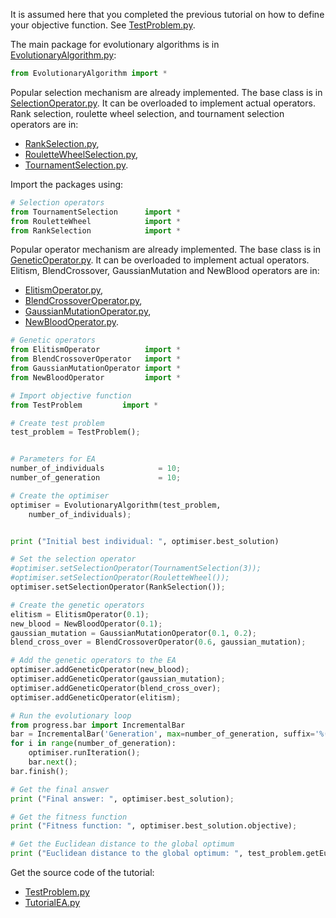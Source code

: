 It is assumed here that you completed the previous tutorial on how to define your objective function. See [TestProblem.py](TestProblem.py).

The main package for evolutionary algorithms is in [EvolutionaryAlgorithm.py](../src/EvolutionaryAlgorithm.py):
```python
from EvolutionaryAlgorithm import *
```

Popular selection mechanism are already implemented. The base class is in [SelectionOperator.py](SelectionOperator). It can be overloaded to implement actual operators. Rank selection, roulette wheel selection, and tournament selection operators are in:

- [RankSelection.py](../src/RankSelection.py),
- [RouletteWheelSelection.py](../src/RouletteWheelSelection.py),
- [TournamentSelection.py](../src/TournamentSelection.py).

Import the packages using:
```python
# Selection operators
from TournamentSelection      import *
from RouletteWheel            import *
from RankSelection            import *
```
Popular operator mechanism are already implemented. The base class is in [GeneticOperator.py](GeneticOperator). It can be overloaded to implement actual operators. Elitism, BlendCrossover, GaussianMutation and  NewBlood operators are in:

- [ElitismOperator.py](../src/ElitismOperator.py),
- [BlendCrossoverOperator.py](../src/BlendCrossoverOperator.py),
- [GaussianMutationOperator.py](../src/GaussianMutationOperator.py),
- [NewBloodOperator.py](../src/NewBloodOperator.py).

```python
# Genetic operators
from ElitismOperator          import *
from BlendCrossoverOperator   import *
from GaussianMutationOperator import *
from NewBloodOperator         import *

# Import objective function
from TestProblem         import *

# Create test problem
test_problem = TestProblem();


# Parameters for EA
number_of_individuals            = 10;
number_of_generation             = 10;

# Create the optimiser
optimiser = EvolutionaryAlgorithm(test_problem,
    number_of_individuals);


print ("Initial best individual: ", optimiser.best_solution)

# Set the selection operator
#optimiser.setSelectionOperator(TournamentSelection(3));
#optimiser.setSelectionOperator(RouletteWheel());
optimiser.setSelectionOperator(RankSelection());

# Create the genetic operators
elitism = ElitismOperator(0.1);
new_blood = NewBloodOperator(0.1);
gaussian_mutation = GaussianMutationOperator(0.1, 0.2);
blend_cross_over = BlendCrossoverOperator(0.6, gaussian_mutation);

# Add the genetic operators to the EA
optimiser.addGeneticOperator(new_blood);
optimiser.addGeneticOperator(gaussian_mutation);
optimiser.addGeneticOperator(blend_cross_over);
optimiser.addGeneticOperator(elitism);

# Run the evolutionary loop
from progress.bar import IncrementalBar
bar = IncrementalBar('Generation', max=number_of_generation, suffix='%(index)d/%(max)d - %(percent).1f%% - %(eta)ds')
for i in range(number_of_generation):
    optimiser.runIteration();
    bar.next();
bar.finish();

# Get the final answer
print ("Final answer: ", optimiser.best_solution);

# Get the fitness function
print ("Fitness function: ", optimiser.best_solution.objective);

# Get the Euclidean distance to the global optimum
print ("Euclidean distance to the global optimum: ", test_problem.getEuclideanDistanceToGlobalOptimum(parameters));
```


Get the source code of the tutorial:

- [TestProblem.py](TestProblem.py)
- [TutorialEA.py](TutorialEA.py)
